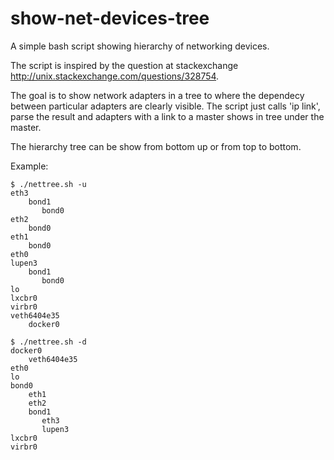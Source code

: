 # show-net-devices-tree
A simple bash script showing hierarchy of networking devices.

The script is inspired by the question at stackexchange
http://unix.stackexchange.com/questions/328754.

The goal is to show network adapters in a tree to where the dependecy
between particular adapters are clearly visible. The script just calls
'ip link', parse the result and adapters with a link to a master shows
in tree under the master.

The hierarchy tree can be show from bottom up or from top to bottom.

Example:

```
$ ./nettree.sh -u
eth3
    bond1
       bond0
eth2
    bond0
eth1
    bond0
eth0
lupen3
    bond1
       bond0
lo
lxcbr0
virbr0
veth6404e35
    docker0

$ ./nettree.sh -d
docker0
    veth6404e35
eth0
lo
bond0
    eth1
    eth2
    bond1
       eth3
       lupen3
lxcbr0
virbr0
```
